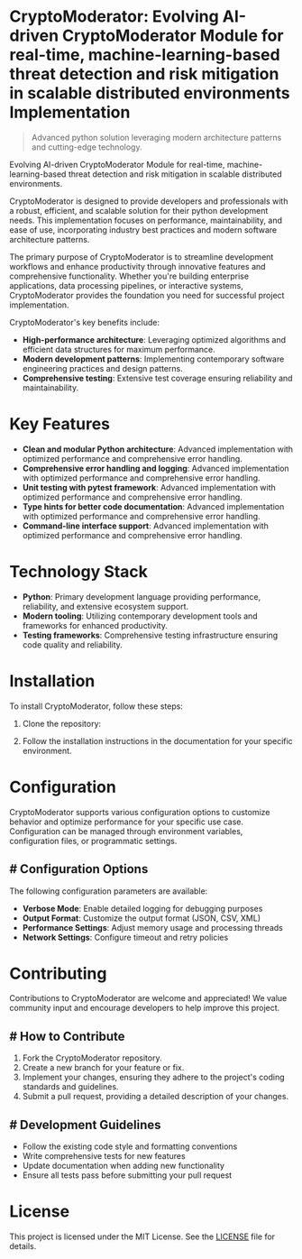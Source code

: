 <!-- fallback_CryptoModerator_20251027004217_73522 -->

# CryptoModerator: Evolving AI-driven CryptoModerator Module for real-time, machine-learning-based threat detection and risk mitigation in scalable distributed environments Implementation
> Advanced python solution leveraging modern architecture patterns and cutting-edge technology.

Evolving AI-driven CryptoModerator Module for real-time, machine-learning-based threat detection and risk mitigation in scalable distributed environments.

CryptoModerator is designed to provide developers and professionals with a robust, efficient, and scalable solution for their python development needs. This implementation focuses on performance, maintainability, and ease of use, incorporating industry best practices and modern software architecture patterns.

The primary purpose of CryptoModerator is to streamline development workflows and enhance productivity through innovative features and comprehensive functionality. Whether you're building enterprise applications, data processing pipelines, or interactive systems, CryptoModerator provides the foundation you need for successful project implementation.

CryptoModerator's key benefits include:

* **High-performance architecture**: Leveraging optimized algorithms and efficient data structures for maximum performance.
* **Modern development patterns**: Implementing contemporary software engineering practices and design patterns.
* **Comprehensive testing**: Extensive test coverage ensuring reliability and maintainability.

# Key Features

* **Clean and modular Python architecture**: Advanced implementation with optimized performance and comprehensive error handling.
* **Comprehensive error handling and logging**: Advanced implementation with optimized performance and comprehensive error handling.
* **Unit testing with pytest framework**: Advanced implementation with optimized performance and comprehensive error handling.
* **Type hints for better code documentation**: Advanced implementation with optimized performance and comprehensive error handling.
* **Command-line interface support**: Advanced implementation with optimized performance and comprehensive error handling.

# Technology Stack

* **Python**: Primary development language providing performance, reliability, and extensive ecosystem support.
* **Modern tooling**: Utilizing contemporary development tools and frameworks for enhanced productivity.
* **Testing frameworks**: Comprehensive testing infrastructure ensuring code quality and reliability.

# Installation

To install CryptoModerator, follow these steps:

1. Clone the repository:


2. Follow the installation instructions in the documentation for your specific environment.

# Configuration

CryptoModerator supports various configuration options to customize behavior and optimize performance for your specific use case. Configuration can be managed through environment variables, configuration files, or programmatic settings.

## # Configuration Options

The following configuration parameters are available:

* **Verbose Mode**: Enable detailed logging for debugging purposes
* **Output Format**: Customize the output format (JSON, CSV, XML)
* **Performance Settings**: Adjust memory usage and processing threads
* **Network Settings**: Configure timeout and retry policies

# Contributing

Contributions to CryptoModerator are welcome and appreciated! We value community input and encourage developers to help improve this project.

## # How to Contribute

1. Fork the CryptoModerator repository.
2. Create a new branch for your feature or fix.
3. Implement your changes, ensuring they adhere to the project's coding standards and guidelines.
4. Submit a pull request, providing a detailed description of your changes.

## # Development Guidelines

* Follow the existing code style and formatting conventions
* Write comprehensive tests for new features
* Update documentation when adding new functionality
* Ensure all tests pass before submitting your pull request

# License

This project is licensed under the MIT License. See the [LICENSE](https://github.com/weitereigh/CryptoModerator/blob/main/LICENSE) file for details.
